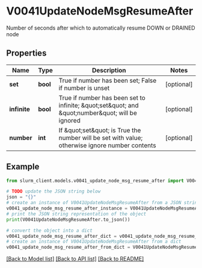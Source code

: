 # V0041UpdateNodeMsgResumeAfter

Number of seconds after which to automatically resume DOWN or DRAINED node

## Properties

Name | Type | Description | Notes
------------ | ------------- | ------------- | -------------
**set** | **bool** | True if number has been set; False if number is unset | [optional] 
**infinite** | **bool** | True if number has been set to infinite; \&quot;set\&quot; and \&quot;number\&quot; will be ignored | [optional] 
**number** | **int** | If \&quot;set\&quot; is True the number will be set with value; otherwise ignore number contents | [optional] 

## Example

```python
from slurm_client.models.v0041_update_node_msg_resume_after import V0041UpdateNodeMsgResumeAfter

# TODO update the JSON string below
json = "{}"
# create an instance of V0041UpdateNodeMsgResumeAfter from a JSON string
v0041_update_node_msg_resume_after_instance = V0041UpdateNodeMsgResumeAfter.from_json(json)
# print the JSON string representation of the object
print(V0041UpdateNodeMsgResumeAfter.to_json())

# convert the object into a dict
v0041_update_node_msg_resume_after_dict = v0041_update_node_msg_resume_after_instance.to_dict()
# create an instance of V0041UpdateNodeMsgResumeAfter from a dict
v0041_update_node_msg_resume_after_from_dict = V0041UpdateNodeMsgResumeAfter.from_dict(v0041_update_node_msg_resume_after_dict)
```
[[Back to Model list]](../README.md#documentation-for-models) [[Back to API list]](../README.md#documentation-for-api-endpoints) [[Back to README]](../README.md)



